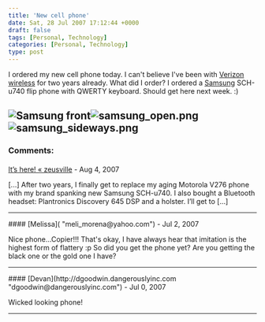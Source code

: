 ```yaml
---
title: 'New cell phone'
date: Sat, 28 Jul 2007 17:12:44 +0000
draft: false
tags: [Personal, Technology]
categories: [Personal, Technology]
type: post
---
```


I ordered my new cell phone today. I can't believe I've been with [Verizon wireless](http://www.verizonwireless.com) for two years already. What did I order? I ordered a [Samsung](http://www.samsung.com) SCH-u740 flip phone with QWERTY keyboard. Should get here next week. :)

![Samsung front](http://zeusville.files.wordpress.com/2007/07/samsung_front.png)![samsung_open.png](http://zeusville.files.wordpress.com/2007/07/samsung_open.png)![samsung_sideways.png](http://zeusville.files.wordpress.com/2007/07/samsung_sideways.png)
---
### Comments:
#### 
[It&#8217;s here! &laquo; zeusville](http://zeusville.wordpress.com/2007/08/02/its-here/ "") - <time datetime="2007-08-02 09:15:12">Aug 4, 2007</time>

\[...\] After two years, I finally get to replace my aging Motorola V276 phone with my brand spanking new Samsung SCH-u740. I also bought a Bluetooth headset: Plantronics Discovery 645 DSP and a holster. I’ll get to \[...\]
<hr />
#### 
[Melissa]( "meli_morena@yahoo.com") - <time datetime="2007-07-31 14:44:18">Jul 2, 2007</time>

Nice phone...Copier!!! That's okay, I have always hear that imitation is the highest form of flattery :p So did you get the phone yet? Are you getting the black one or the gold one I have?
<hr />
#### 
[Devan](http://dgoodwin.dangerouslyinc.com "dgoodwin@dangerouslyinc.com") - <time datetime="2007-07-29 12:21:43">Jul 0, 2007</time>

Wicked looking phone!
<hr />
